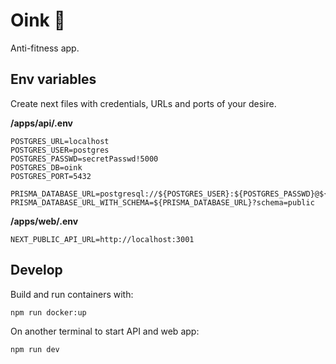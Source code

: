 # Oink :pig_nose:

Anti-fitness app.

## Env variables

Create next files with credentials, URLs and ports of your desire.

**/apps/api/.env**

```
POSTGRES_URL=localhost
POSTGRES_USER=postgres
POSTGRES_PASSWD=secretPasswd!5000
POSTGRES_DB=oink
POSTGRES_PORT=5432

PRISMA_DATABASE_URL=postgresql://${POSTGRES_USER}:${POSTGRES_PASSWD}@${POSTGRES_URL}:${POSTGRES_PORT}/${POSTGRES_DB}
PRISMA_DATABASE_URL_WITH_SCHEMA=${PRISMA_DATABASE_URL}?schema=public
```

**/apps/web/.env**

```
NEXT_PUBLIC_API_URL=http://localhost:3001
```

## Develop

Build and run containers with:

```
npm run docker:up
```

On another terminal to start API and web app:

```
npm run dev
```
